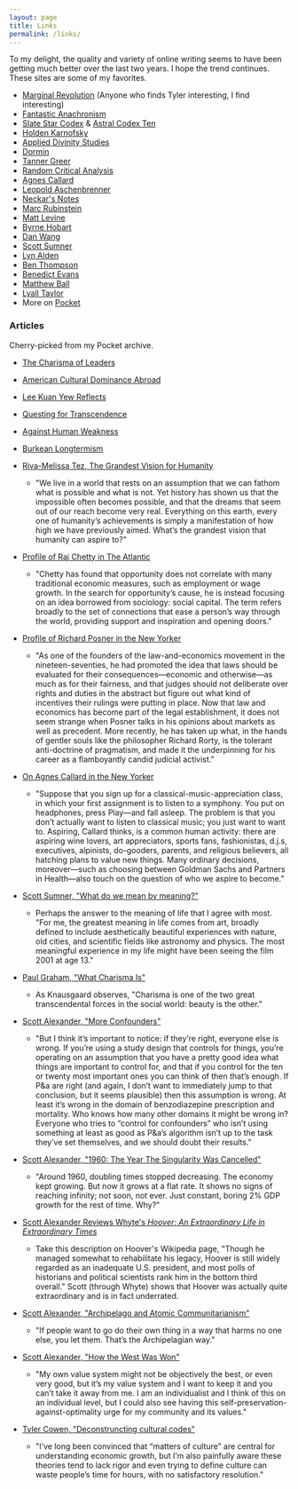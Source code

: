 ```yaml
---
layout: page
title: Links
permalink: /links/
---
```


To my delight, the quality and variety of online writing seems to have been getting much better over the last two years. I hope the trend continues. These sites are some of my favorites.

* [Marginal Revolution](http://marginalrevolution.com/) (Anyone who finds Tyler interesting, I find interesting)
* [Fantastic Anachronism](https://fantasticanachronism.com/)
* [Slate Star Codex](http://slatestarcodex.com/) & [Astral Codex Ten](https://astralcodexten.substack.com/)
* [Holden Karnofsky](https://www.cold-takes.com/)
* [Applied Divinity Studies](https://applieddivinitystudies.com/)
* [Dormin](https://dormin.org/)
* [Tanner Greer](https://scholars-stage.blogspot.com/)
* [Random Critical Analysis](https://randomcriticalanalysis.com/)
* [Agnes Callard](https://philosophy.uchicago.edu/faculty/a-callard)
* [Leopold Aschenbrenner](https://www.forourposterity.com/blog/)
* [Neckar's Notes](https://neckar.substack.com/people/13675520-neckar?sort=archive)
* [Marc Rubinstein](https://www.netinterest.co/)
* [Matt Levine](https://www.bloomberg.com/view/topics/money-stuff)
* [Byrne Hobart](https://diff.substack.com/)
* [Dan Wang](https://danwang.co/)
* [Scott Sumner](https://themoneyillusion.com/)
* [Lyn Alden](https://www.lynalden.com/)
* [Ben Thompson](https://stratechery.com/)
* [Benedict Evans](https://www.ben-evans.com/)
* [Matthew Ball](https://www.matthewball.vc/)
* [Lyall Taylor](https://lt3000.blogspot.com/)
* More on [Pocket](https://getpocket.com/@danschulz44)

### Articles

Cherry-picked from my Pocket archive.

- [The Charisma of Leaders](https://metaismurder.com/post/44155254813/the-charisma-of-leaders)
- [American Cultural Dominance Abroad](https://www.reddit.com/r/TheMotte/comments/bheycc/american_cultural_dominance_abroad/)
- [Lee Kuan Yew Reflects](http://content.time.com/time/subscriber/printout/0,8816,1137705,00.html)
- [Questing for Transcendence](https://scholars-stage.blogspot.com/2019/04/on-quests-for-transcendence.html)
- [Against Human Weakness](https://www.econlib.org/archives/2009/09/against_human_w.html)
- [Burkean Longtermism](https://www.forourposterity.com/burkean-longtermism/)
- [Riva-Melissa Tez, The Grandest Vision for Humanity](https://hackernoon.com/the-grandest-vision-for-humanity-7e54eb3a4369)
  - "We live in a world that rests on an assumption that we can fathom what is possible and what is not. Yet history has shown us that the impossible often becomes possible, and that the dreams that seem out of our reach become very real. Everything on this earth, every one of humanity’s achievements is simply a manifestation of how high we have previously aimed. What’s the grandest vision that humanity can aspire to?"


- [Profile of Raj Chetty in The Atlantic](https://www.theatlantic.com/magazine/archive/2019/08/raj-chettys-american-dream/592804/)
  - "Chetty has found that opportunity does not correlate with many traditional economic measures, such as employment or wage growth. In the search for opportunity’s cause, he is instead focusing on an idea borrowed from sociology: social capital. The term refers broadly to the set of connections that ease a person’s way through the world, providing support and inspiration and opening doors."

- [Profile of Richard Posner in the New Yorker](https://www.newyorker.com/magazine/2001/12/10/the-bench-burner)
  - "As one of the founders of the law-and-economics movement in the nineteen-seventies, he had promoted the idea that laws should be evaluated for their consequences—economic and otherwise—as much as for their fairness, and that judges should not deliberate over rights and duties in the abstract but figure out what kind of incentives their rulings were putting in place. Now that law and economics has become part of the legal establishment, it does not seem strange when Posner talks in his opinions about markets as well as precedent. More recently, he has taken up what, in the hands of gentler souls like the philosopher Richard Rorty, is the tolerant anti-doctrine of pragmatism, and made it the underpinning for his career as a flamboyantly candid judicial activist."

- [On Agnes Callard in the New Yorker](https://www.newyorker.com/magazine/2019/01/21/the-art-of-decision-making)
  - "Suppose that you sign up for a classical-music-appreciation class, in which your first assignment is to listen to a symphony. You put on headphones, press Play—and fall asleep. The problem is that you don’t actually want to listen to classical music; you just want to want to. Aspiring, Callard thinks, is a common human activity: there are aspiring wine lovers, art appreciators, sports fans, fashionistas, d.j.s, executives, alpinists, do-gooders, parents, and religious believers, all hatching plans to value new things. Many ordinary decisions, moreover—such as choosing between Goldman Sachs and Partners in Health—also touch on the question of who we aspire to become."

- [Scott Sumner, "What do we mean by meaning?"](https://www.themoneyillusion.com/what-do-we-mean-by-meaning/)
  - Perhaps the answer to the meaning of life that I agree with most. "For me, the greatest meaning in life comes from art, broadly defined to include aesthetically beautiful experiences with nature, old cities, and scientific fields like astronomy and physics.  The most meaningful experience in my life might have been seeing the film 2001 at age 13."

- [Paul Graham, "What Charisma Is"](http://www.paulgraham.com/recharisma.html)
  - As Knausgaard observes, "Charisma is one of the two great transcendental forces in the social world: beauty is the other."

- [Scott Alexander, "More Confounders"](https://slatestarcodex.com/2019/06/24/you-need-more-confounders/)
  - "But I think it’s important to notice: if they’re right, everyone else is wrong. If you’re using a study design that controls for things, you’re operating on an assumption that you have a pretty good idea what things are important to control for, and that if you control for the ten or twenty most important ones you can think of then that’s enough. If P&a are right (and again, I don’t want to immediately jump to that conclusion, but it seems plausible) then this assumption is wrong. At least it’s wrong in the domain of benzodiazepine prescription and mortality. Who knows how many other domains it might be wrong in? Everyone who tries to “control for confounders” who isn’t using something at least as good as P&a’s algorithm isn’t up to the task they’ve set themselves, and we should doubt their results."

- [Scott Alexander, "1960: The Year The Singularity Was Cancelled"](https://slatestarcodex.com/2019/04/22/1960-the-year-the-singularity-was-cancelled/)
  - "Around 1960, doubling times stopped decreasing. The economy kept growing. But now it grows at a flat rate. It shows no signs of reaching infinity; not soon, not ever. Just constant, boring 2% GDP growth for the rest of time. Why?"

- [Scott Alexander Reviews Whyte's _Hoover: An Extraordinary Life in Extraordinary Times_](https://slatestarcodex.com/2020/03/17/book-review-hoover/)
  - Take this description on Hoover's Wikipedia page, "Though he managed somewhat to rehabilitate his legacy, Hoover is still widely regarded as an inadequate U.S. president, and most polls of historians and political scientists rank him in the bottom third overall." Scott (through Whyte) shows that Hoover was actually quite extraordinary and is in fact underrated.

- [Scott Alexander, "Archipelago and Atomic Communitarianism"](https://slatestarcodex.com/2014/06/07/archipelago-and-atomic-communitarianism)
  - "If people want to go do their own thing in a way that harms no one else, you let them. That’s the Archipelagian way."

- [Scott Alexander, "How the West Was Won"](https://slatestarcodex.com/2016/07/25/how-the-west-was-won/)
  - "My own value system might not be objectively the best, or even very good, but it’s my value system and I want to keep it and you can’t take it away from me. I am an individualist and I think of this on an individual level, but I could also see having this self-preservation-against-optimality urge for my community and its values."

- [Tyler Cowen, "Deconstruncting cultural codes"](https://marginalrevolution.com/marginalrevolution/2018/12/deconstructing-cultural-codes.html)
  - "I’ve long been convinced that “matters of culture” are central for understanding economic growth, but I’m also painfully aware these theories tend to lack rigor and even trying to define culture can waste people’s time for hours, with no satisfactory resolution."

  
